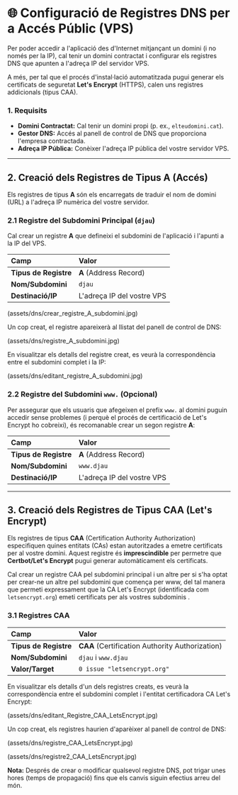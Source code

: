 # 🌐 Configuració de Registres DNS per a Accés Públic (VPS)

Per poder accedir a l'aplicació des d'Internet mitjançant un domini (i no només per la IP), cal tenir un domini contractat i configurar els registres DNS que apunten a l'adreça IP del servidor VPS.

A més, per tal que el procés d'instal·lació automatitzada pugui generar els certificats de seguretat **Let's Encrypt** (HTTPS), calen uns registres addicionals (tipus CAA).

### 1. Requisits

* **Domini Contractat:** Cal tenir un domini propi (p. ex., `elteudomini.cat`).
* **Gestor DNS:** Accés al panell de control de DNS que proporciona l'empresa contractada.
* **Adreça IP Pública:** Conèixer l'adreça IP pública del vostre servidor VPS.

---

## 2. Creació dels Registres de Tipus A (Accés)

Els registres de tipus **A** són els encarregats de traduir el nom de domini (URL) a l'adreça IP numèrica del vostre servidor.

### 2.1 Registre del Subdomini Principal (`djau`)

Cal crear un registre **A** que defineixi el subdomini de l'aplicació i l'apunti a la IP del VPS.

| Camp | Valor |
| :--- | :--- |
| **Tipus de Registre** | **A** (Address Record) |
| **Nom/Subdomini** | `djau` |
| **Destinació/IP** | L'adreça IP del vostre VPS |

(assets/dns/crear_registre_A_subdomini.jpg)

Un cop creat, el registre apareixerà al llistat del panell de control de DNS:

(assets/dns/registre_A_subdomini.jpg)

En visualitzar els detalls del registre creat, es veurà la correspondència entre el subdomini complet i la IP:

(assets/dns/editant_registre_A_subdomini.jpg)

### 2.2 Registre del Subdomini `www.` (Opcional)

Per assegurar que els usuaris que afegeixen el prefix `www.` al domini puguin accedir sense problemes (i perquè el procés de certificació de Let's Encrypt ho cobreixi), és recomanable crear un segon registre **A**:

| Camp | Valor |
| :--- | :--- |
| **Tipus de Registre** | **A** (Address Record) |
| **Nom/Subdomini** | `www.djau` |
| **Destinació/IP** | L'adreça IP del vostre VPS |

---

## 3. Creació dels Registres de Tipus CAA (Let's Encrypt)

Els registres de tipus **CAA** (Certification Authority Authorization) especifiquen quines entitats (CAs) estan autoritzades a emetre certificats per al vostre domini. Aquest registre és **imprescindible** per permetre que **Certbot/Let's Encrypt** pugui generar automàticament els certificats.

Cal crear un registre CAA pel subdomini principal i un altre per si s'ha optat per crear-ne un altre pel subdomini que comença per www, del tal manera que permeti expressament que la CA Let's Encrypt (identificada com `letsencrypt.org`) emeti certificats per als vostres subdominis .

### 3.1 Registres CAA

| Camp | Valor |
| :--- | :--- |
| **Tipus de Registre** | **CAA** (Certification Authority Authorization) |
| **Nom/Subdomini** | `djau` i `www.djau`|
| **Valor/Target** | `0 issue "letsencrypt.org"` |

En visualitzar els detalls d'un dels registres creats, es veurà la correspondència entre el subdomini complet i l'entitat certificadora CA Let's Encrypt:

(assets/dns/editant_Registre_CAA_LetsEncrypt.jpg)

Un cop creat, els registres haurien d'aparèixer al panell de control de DNS:

(assets/dns/registre_CAA_LetsEncrypt.jpg)

(assets/dns/registre2_CAA_LetsEncrypt.jpg)

**Nota:** Després de crear o modificar qualsevol registre DNS, pot trigar unes hores (temps de propagació) fins que els canvis siguin efectius arreu del món.
